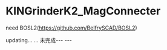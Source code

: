 # KINGrinderK2_MagConnecter

need BOSL2(https://github.com/BelfrySCAD/BOSL2)

updating... ...
未完成--- ---
